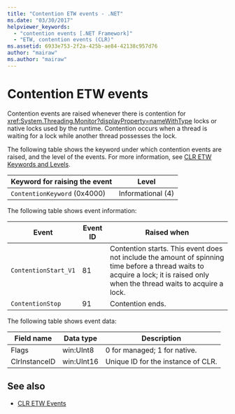 ```yaml
---
title: "Contention ETW events - .NET"
ms.date: "03/30/2017"
helpviewer_keywords: 
  - "contention events [.NET Framework]"
  - "ETW, contention events (CLR)"
ms.assetid: 6933e753-2f2a-425b-ae84-42138c957d76
author: "mairaw"
ms.author: "mairaw"
---
```

# Contention ETW events

Contention events are raised whenever there is contention for <xref:System.Threading.Monitor?displayProperty=nameWithType> locks or native locks used by the runtime. Contention occurs when a thread is waiting for a lock while another thread possesses the lock.

The following table shows the keyword under which contention events are raised, and the level of the events. For more information, see [CLR ETW Keywords and Levels](clr-etw-keywords-and-levels.md).

|Keyword for raising the event|Level|
|-----------------------------------|-----------|
|`ContentionKeyword` (0x4000)|Informational (4)|

The following table shows event information:

|Event|Event ID|Raised when|
|-----------|--------------|-----------------|
|`ContentionStart_V1`|81|Contention starts. This event does not include the amount of spinning time before a thread waits to acquire a lock; it is raised only when the thread waits to acquire a lock.|
|`ContentionStop`|91|Contention ends.|

The following table shows event data:

|Field name|Data type|Description|
|----------------|---------------|-----------------|
|Flags|win:UInt8|0 for managed; 1 for native.|
|ClrInstanceID|win:UInt16|Unique ID for the instance of CLR.|

## See also

- [CLR ETW Events](../../../docs/framework/performance/clr-etw-events.md)
